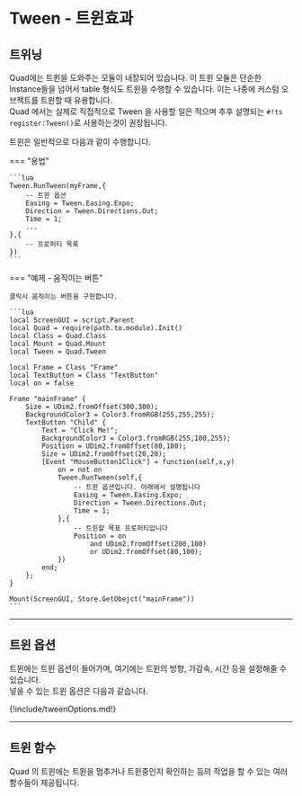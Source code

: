 
# Tween - 트윈효과

## 트위닝

Quad에는 트윈을 도와주는 모듈이 내장되어 있습니다. 이 트윈 모듈은 단순한 Instance들을 넘어서 table 형식도 트윈을 수행할 수 있습니다. 이는 나중에 커스텀 오브젝트를 트윈할 때 유용합니다.  
Quad 에서는 실제로 직접적으로 Tween 을 사용할 일은 적으며 추후 설명되는 `#!ts register:Tween()`로 사용하는것이 권장됩니다.  

트윈은 일반적으로 다음과 같이 수행합니다.  

=== "용법"

    ```lua
    Tween.RunTween(myFrame,{
        -- 트윈 옵션
        Easing = Tween.Easing.Expo;
        Direction = Tween.Directions.Out;
        Time = 1;
        ...
    },{
        -- 프로퍼티 목록
    })
    ```

=== "예제 - 움직이는 버튼"

    클릭시 움직이는 버튼을 구현합니다.

    ```lua
    local ScreenGUI = script.Parent
    local Quad = require(path.to.module).Init()
    local Class = Quad.Class
    local Mount = Quad.Mount
    local Tween = Quad.Tween

    local Frame = Class "Frame"
    local TextButton = Class "TextButton"
    local on = false

    Frame "mainFrame" {
        Size = UDim2.fromOffset(300,300);
        BackgroundColor3 = Color3.fromRGB(255,255,255);
        TextButton "Child" {
            Text = "Click Me!";
            BackgroundColor3 = Color3.fromRGB(255,100,255);
            Position = UDim2.fromOffset(80,100);
            Size = UDim2.fromOffset(20,20);
            [Event "MouseButton1Click"] = function(self,x,y)
                on = not on
                Tween.RunTween(self,{
                    -- 트윈 옵션입니다. 아래에서 설명됩니다
                    Easing = Tween.Easing.Expo;
                    Direction = Tween.Directions.Out;
                    Time = 1;
                },{
                    -- 트윈할 목표 프로퍼티입니다
                    Position = on
                        and UDim2.fromOffset(200,100)
                        or UDim2.fromOffset(80,100);
                })
            end;
        };
    }

    Mount(ScreenGUI, Store.GetObejct("mainFrame"))
    ```

---

## 트윈 옵션

트윈에는 트윈 옵션이 들어가며, 여기에는 트윈의 방향, 가감속, 시간 등을 설정해줄 수 있습니다.  
넣을 수 있는 트윈 옵션은 다음과 같습니다.  

{!include/tweenOptions.md!}

---

## 트윈 함수

Quad 의 트윈에는 트윈을 멈추거나 트윈중인지 확인하는 등의 작업을 할 수 있는 여러 함수들이 제공됩니다.  
